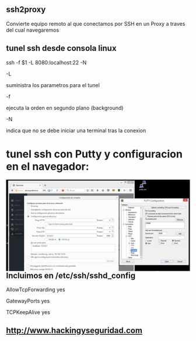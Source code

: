## ssh2proxy

Convierte equipo remoto al que conectamos por SSH en un Proxy a traves del cual navegaremos

## tunel ssh desde consola linux

ssh -f $1 -L 8080:localhost:22 -N

-L

suministra los parametros para el tunel 


-f

ejecuta la orden en segundo plano (background)


-N

indica que no se debe iniciar una terminal tras la conexion

# tunel ssh con Putty y configuracion en el navegador:

<img  style="float:left" alt="route logo" src="https://github.com/hackingyseguridad/ssh2proxy/blob/master/ssh2proxy.png"> 


## Incluimos en /etc/ssh/sshd_config

AllowTcpForwarding yes

GatewayPorts yes

TCPKeepAlive yes




## http://www.hackingyseguridad.com
